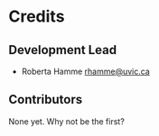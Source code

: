 # Credits

## Development Lead

* Roberta Hamme <rhamme@uvic.ca>

## Contributors

None yet. Why not be the first?
